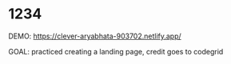# 1234

DEMO: https://clever-aryabhata-903702.netlify.app/

GOAL: practiced creating a landing page, credit goes to codegrid
